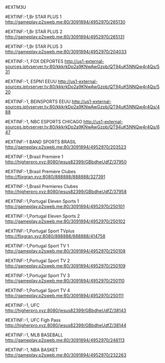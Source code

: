 #EXTM3U

#EXTINF:-1,Br STAR PLUS 1
http://gameplay.p2sweb.me:80/3091894/4952970/265130

#EXTINF:-1,Br STAR PLUS 2
http://gameplay.p2sweb.me:80/3091894/4952970/265131

#EXTINF:-1,Br STAR PLUS 3
http://gameplay.p2sweb.me:80/3091894/4952970/204033

#EXTINF:-1, FOX DEPORTES 
http://us1-external-sources.iptvserver.tv:80/kkkrkDp2a9KNwAwGzpb/QT94uK5NNQw4r4Qs/531


#EXTINF:-1, ESPN1 EEUU
http://us1-external-sources.iptvserver.tv:80/kkkrkDp2a9KNwAwGzpb/QT94uK5NNQw4r4Qs/520


#EXTINF:-1, BEINSPORTS EEUU
http://us1-external-sources.iptvserver.tv:80/kkkrkDp2a9KNwAwGzpb/QT94uK5NNQw4r4Qs/488

#EXTINF:-1, NBC ESPORTS CHICAGO
http://us1-external-sources.iptvserver.tv:80/kkkrkDp2a9KNwAwGzpb/QT94uK5NNQw4r4Qs/647

#EXTINF:-1 BAND SPORTS BRASIL
http://gameplay.p2sweb.me:80/3091894/4952970/203523

#EXTINF:-1,Brasil Premiere 1 
http://higherpro.xyz:8080/jesus82399/GBbdheUdfZ/37950

#EXTINF:-1,Brasil Premiere Clubes 
http://flixgran.xyz:8080/888888/888888/327391 

#EXTINF:-1,Brasil Premieres Clubes 
http://higherpro.xyz:8080/jesus82399/GBbdheUdfZ/37958 

#EXTINF:-1,Portugal Eleven Sports 1
http://gameplay.p2sweb.me:80/3091894/4952970/250101 

#EXTINF:-1,Portugal Eleven Sports 2 
http://gameplay.p2sweb.me:80/3091894/4952970/250102 

#EXTINF:-1,Portugal  Sport TVplus 
http://flixgran.xyz:8080/888888/888888/414758 

#EXTINF:-1,Portugal  Sport TV 1 
http://gameplay.p2sweb.me:80/3091894/4952970/250108 

#EXTINF:-1,Portugal Sport TV 2 
http://gameplay.p2sweb.me:80/3091894/4952970/250109 

#EXTINF:-1,Portugal Sport TV 3 
http://gameplay.p2sweb.me:80/3091894/4952970/250110 

#EXTINF:-1,Portugal Sport TV 4 
http://gameplay.p2sweb.me:80/3091894/4952970/250111 

#EXTINF:-1, UFC   
http://higherpro.xyz:8080/jesus82399/GBbdheUdfZ/38143 

#EXTINF:-1, UFC Figh Pass  
http://higherpro.xyz:8080/jesus82399/GBbdheUdfZ/38144 

#EXTINF:-1, MLB BASEBALL
http://gameplay.p2sweb.me:80/3091894/4952970/248113

#EXTINF:-1, NBA BASKET
http://gameplay.p2sweb.me:80/3091894/4952970/232263



